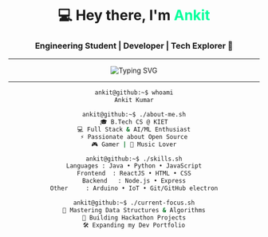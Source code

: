 <h1 align="center">💻 Hey there, I'm <span style="color:#00FF9C;">Ankit</span></h1>
<h3 align="center">Engineering Student | Developer | Tech Explorer 🚀</h3>

---

<!-- Typing animation -->
<p align="center">
  <img src="https://readme-typing-svg.herokuapp.com?color=%2300FF9C&size=26&center=true&vCenter=true&width=650&lines=Welcome+to+my+GitHub!;I+build+cool+things+with+code;Learning+%26+creating+every+day;Let's+connect+and+collaborate!" alt="Typing SVG" />
</p>

---

<!-- Fake terminal style -->
<div align="center">

```bash
ankit@github:~$ whoami
Ankit Kumar

ankit@github:~$ ./about-me.sh
🎓 B.Tech CS @ KIET
💻 Full Stack & AI/ML Enthusiast
⚡ Passionate about Open Source
🎮 Gamer | 🎵 Music Lover

ankit@github:~$ ./skills.sh
Languages : Java • Python • JavaScript
Frontend  : ReactJS • HTML • CSS
Backend   : Node.js • Express
Other     : Arduino • IoT • Git/GitHub electron

ankit@github:~$ ./current-focus.sh
🌱 Mastering Data Structures & Algorithms
🚀 Building Hackathon Projects
🛠️ Expanding my Dev Portfolio

